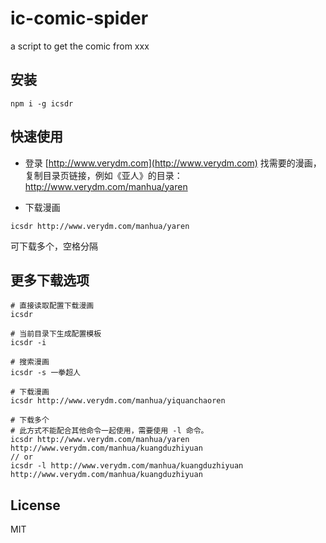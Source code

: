 # ic-comic-spider
a script to get the comic from xxx

## 安装
```
npm i -g icsdr
```

## 快速使用
- 登录 [http://www.verydm.com](http://www.verydm.com) 找需要的漫画，复制目录页链接，例如《亚人》的目录：http://www.verydm.com/manhua/yaren

- 下载漫画
```
icsdr http://www.verydm.com/manhua/yaren
```
可下载多个，空格分隔

## 更多下载选项
```
# 直接读取配置下载漫画
icsdr

# 当前目录下生成配置模板
icsdr -i

# 搜索漫画
icsdr -s 一拳超人

# 下载漫画
icsdr http://www.verydm.com/manhua/yiquanchaoren

# 下载多个
# 此方式不能配合其他命令一起使用，需要使用 -l 命令。
icsdr http://www.verydm.com/manhua/yaren http://www.verydm.com/manhua/kuangduzhiyuan
// or
icsdr -l http://www.verydm.com/manhua/kuangduzhiyuan http://www.verydm.com/manhua/kuangduzhiyuan

```


## License

MIT
